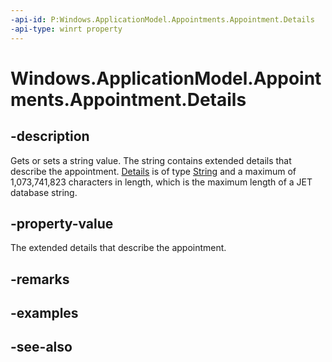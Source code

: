 ----api-id: P:Windows.ApplicationModel.Appointments.Appointment.Details
-api-type: winrt property
---<!-- Property syntaxpublic string Details { get;  set; }--># Windows.ApplicationModel.Appointments.Appointment.Details## -descriptionGets or sets a string value. The string contains extended details that describe the appointment. [Details](appointment_details.md) is of type [String](https://msdn.microsoft.com/library/system.string.aspx) and a maximum of 1,073,741,823 characters in length, which is the maximum length of a JET database string.## -property-valueThe extended details that describe the appointment.## -remarks<!--TBW more guidance on string form-->## -examples## -see-also